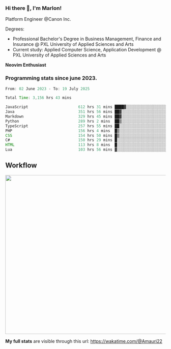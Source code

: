 
### Hi there 👋, I'm Marlon!

Platform Engineer @Canon Inc.

Degrees: 
- Professional Bachelor's Degree in Business Management, Finance and Insurance @ PXL University of Applied Sciences and Arts
- Current study: Applied Computer Science, Application Development @ PXL University of Applied Sciences and Arts

**Neovim Enthusiast**

### Programming stats since june 2023.
<!--START_SECTION:waka-->

```java
From: 02 June 2023 - To: 19 July 2025

Total Time: 3,156 hrs 43 mins

JavaScript                      612 hrs 31 mins ████▓░░░░░░░░░░░░░░░░░░░░   18.97 %
Java                            351 hrs 56 mins ██▓░░░░░░░░░░░░░░░░░░░░░░   10.90 %
Markdown                        329 hrs 45 mins ██▓░░░░░░░░░░░░░░░░░░░░░░   10.21 %
Python                          289 hrs 2 mins  ██▒░░░░░░░░░░░░░░░░░░░░░░   08.95 %
TypeScript                      257 hrs 55 mins ██░░░░░░░░░░░░░░░░░░░░░░░   07.99 %
PHP                             156 hrs 4 mins  █▒░░░░░░░░░░░░░░░░░░░░░░░   04.83 %
CSS                             154 hrs 50 mins █▒░░░░░░░░░░░░░░░░░░░░░░░   04.80 %
C#                              150 hrs 29 mins █░░░░░░░░░░░░░░░░░░░░░░░░   04.66 %
HTML                            113 hrs 8 mins  █░░░░░░░░░░░░░░░░░░░░░░░░   03.50 %
Lua                             103 hrs 56 mins ▓░░░░░░░░░░░░░░░░░░░░░░░░   03.22 %
```

<!--END_SECTION:waka-->

## Workflow
<a href="https://wakatime.com"><img width="750" height="500" src="https://wakatime.com/share/@Amauri22/c9755ad7-b574-44e4-a9ee-ddb3582724ea.png" /></a>

**My full stats** are visible through this url: https://wakatime.com/@Amauri22
